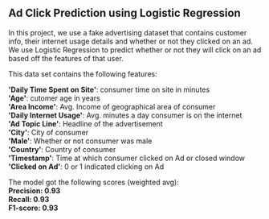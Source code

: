 ## Ad Click Prediction using Logistic Regression

In this project, we use a fake advertising dataset that contains customer info, their internet usage details and whether or not they clicked on an ad. We use Logistic Regression to predict whether or not they will click on an ad based off the features of that user.

This data set contains the following features:

**'Daily Time Spent on Site'**: consumer time on site in minutes<br />
**'Age'**: cutomer age in years<br />
**'Area Income'**: Avg. Income of geographical area of consumer<br />
**'Daily Internet Usage'**: Avg. minutes a day consumer is on the internet<br />
**'Ad Topic Line'**: Headline of the advertisement<br />
**'City'**: City of consumer<br />
**'Male'**: Whether or not consumer was male<br />
**'Country'**: Country of consumer<br />
**'Timestamp'**: Time at which consumer clicked on Ad or closed window<br />
**'Clicked on Ad'**: 0 or 1 indicated clicking on Ad<br />

The model got the following scores (weighted avg):<br />
**Precision: 0.93<br />
Recall: 0.93<br />
F1-score: 0.93**


